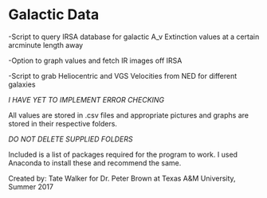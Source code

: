 # Galactic Data
-Script to query IRSA database for galactic A_v Extinction values at a certain arcminute length away

-Option to graph values and fetch IR images off IRSA

-Script to grab Heliocentric and VGS Velocities from NED for different galaxies

*I HAVE YET TO IMPLEMENT ERROR CHECKING*

All values are stored in .csv files and appropriate pictures and graphs are stored in their respective folders.

*DO NOT DELETE SUPPLIED FOLDERS*

Included is a list of packages required for the program to work. I used Anaconda to install these and recommend the same.

Created by: Tate Walker for Dr. Peter Brown at Texas A&M University, Summer 2017
